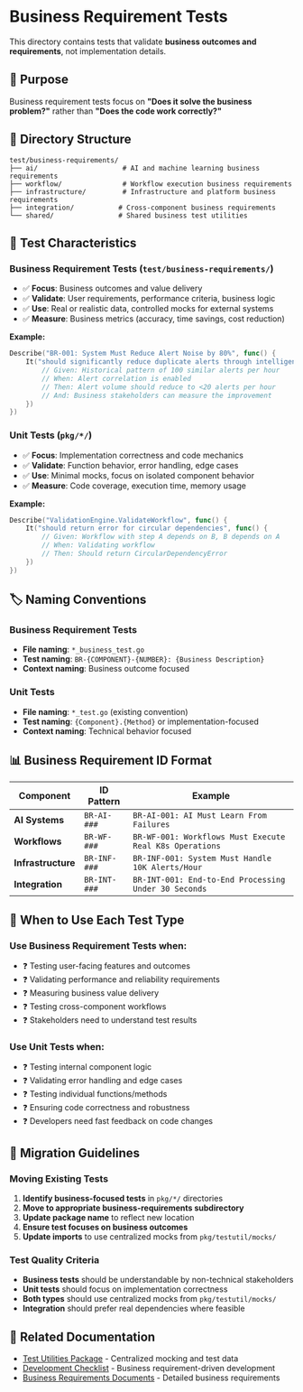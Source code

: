 # Business Requirement Tests

This directory contains tests that validate **business outcomes and requirements**, not implementation details.

## 🎯 **Purpose**

Business requirement tests focus on **"Does it solve the business problem?"** rather than **"Does the code work correctly?"**

## 📁 **Directory Structure**

```
test/business-requirements/
├── ai/                     # AI and machine learning business requirements
├── workflow/               # Workflow execution business requirements
├── infrastructure/         # Infrastructure and platform business requirements
├── integration/           # Cross-component business requirements
└── shared/                # Shared business test utilities
```

## 🧪 **Test Characteristics**

### **Business Requirement Tests** (`test/business-requirements/`)
- ✅ **Focus**: Business outcomes and value delivery
- ✅ **Validate**: User requirements, performance criteria, business logic
- ✅ **Use**: Real or realistic data, controlled mocks for external systems
- ✅ **Measure**: Business metrics (accuracy, time savings, cost reduction)

**Example:**
```go
Describe("BR-001: System Must Reduce Alert Noise by 80%", func() {
    It("should significantly reduce duplicate alerts through intelligent correlation", func() {
        // Given: Historical pattern of 100 similar alerts per hour
        // When: Alert correlation is enabled
        // Then: Alert volume should reduce to <20 alerts per hour
        // And: Business stakeholders can measure the improvement
    })
})
```

### **Unit Tests** (`pkg/*/`)
- ✅ **Focus**: Implementation correctness and code mechanics
- ✅ **Validate**: Function behavior, error handling, edge cases
- ✅ **Use**: Minimal mocks, focus on isolated component behavior
- ✅ **Measure**: Code coverage, execution time, memory usage

**Example:**
```go
Describe("ValidationEngine.ValidateWorkflow", func() {
    It("should return error for circular dependencies", func() {
        // Given: Workflow with step A depends on B, B depends on A
        // When: Validating workflow
        // Then: Should return CircularDependencyError
    })
})
```

## 🏷️ **Naming Conventions**

### Business Requirement Tests
- **File naming**: `*_business_test.go`
- **Test naming**: `BR-{COMPONENT}-{NUMBER}: {Business Description}`
- **Context naming**: Business outcome focused

### Unit Tests
- **File naming**: `*_test.go` (existing convention)
- **Test naming**: `{Component}.{Method}` or implementation-focused
- **Context naming**: Technical behavior focused

## 📊 **Business Requirement ID Format**

| Component | ID Pattern | Example |
|-----------|------------|---------|
| **AI Systems** | `BR-AI-###` | `BR-AI-001: AI Must Learn From Failures` |
| **Workflows** | `BR-WF-###` | `BR-WF-001: Workflows Must Execute Real K8s Operations` |
| **Infrastructure** | `BR-INF-###` | `BR-INF-001: System Must Handle 10K Alerts/Hour` |
| **Integration** | `BR-INT-###` | `BR-INT-001: End-to-End Processing Under 30 Seconds` |

## 🎯 **When to Use Each Test Type**

### Use **Business Requirement Tests** when:
- ❓ Testing user-facing features and outcomes
- ❓ Validating performance and reliability requirements
- ❓ Measuring business value delivery
- ❓ Testing cross-component workflows
- ❓ Stakeholders need to understand test results

### Use **Unit Tests** when:
- ❓ Testing internal component logic
- ❓ Validating error handling and edge cases
- ❓ Testing individual functions/methods
- ❓ Ensuring code correctness and robustness
- ❓ Developers need fast feedback on code changes

## 🚀 **Migration Guidelines**

### Moving Existing Tests
1. **Identify business-focused tests** in `pkg/*/` directories
2. **Move to appropriate business-requirements subdirectory**
3. **Update package name** to reflect new location
4. **Ensure test focuses on business outcomes**
5. **Update imports** to use centralized mocks from `pkg/testutil/mocks/`

### Test Quality Criteria
- **Business tests** should be understandable by non-technical stakeholders
- **Unit tests** should focus on implementation correctness
- **Both types** should use centralized mocks from `pkg/testutil/mocks/`
- **Integration** should prefer real dependencies where feasible

## 🔗 **Related Documentation**
- [Test Utilities Package](../../pkg/testutil/README.md) - Centralized mocking and test data
- [Development Checklist](../../DEVELOPMENT_CHECKLIST.md) - Business requirement-driven development
- [Business Requirements Documents](../../docs/requirements/) - Detailed business requirements
